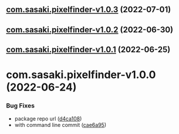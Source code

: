 ## [com.sasaki.pixelfinder-v1.0.3](https://github.com/sasakiassociates/unity-tools/compare/com.sasaki.pixelfinder-v1.0.2...com.sasaki.pixelfinder-v1.0.3) (2022-07-01)

## [com.sasaki.pixelfinder-v1.0.2](https://github.com/sasakiassociates/unity-tools/compare/com.sasaki.pixelfinder-v1.0.1...com.sasaki.pixelfinder-v1.0.2) (2022-06-30)

## [com.sasaki.pixelfinder-v1.0.1](https://github.com/sasakiassociates/unity-tools/compare/com.sasaki.pixelfinder-v1.0.0...com.sasaki.pixelfinder-v1.0.1) (2022-06-25)

# com.sasaki.pixelfinder-v1.0.0 (2022-06-24)

### Bug Fixes

* package repo
  url ([d4ca108](https://github.com/sasakiassociates/unity-tools/commit/d4ca1083a92d41f23c3a8dda953d10ed70804140))
* with command line
  commit ([cae6a95](https://github.com/sasakiassociates/unity-tools/commit/cae6a9586e817930bb2e32189ff71c784b10d3e7))

